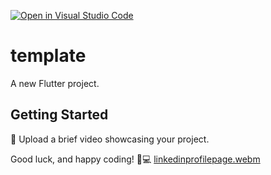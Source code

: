 [![Open in Visual Studio Code](https://classroom.github.com/assets/open-in-vscode-2e0aaae1b6195c2367325f4f02e2d04e9abb55f0b24a779b69b11b9e10269abc.svg)](https://classroom.github.com/online_ide?assignment_repo_id=16630953&assignment_repo_type=AssignmentRepo)
# template

A new Flutter project.

## Getting Started

🎥 Upload a brief video showcasing your project. 

Good luck, and happy coding! 🚀💻
[linkedinprofilepage.webm](https://github.com/user-attachments/assets/bd83136f-4688-410b-90e9-21f3a949d215)

